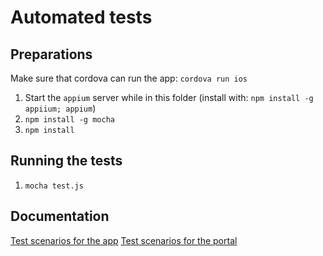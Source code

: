 Automated tests
===============

Preparations
------------

Make sure that cordova can run the app: `cordova run ios`

1. Start the `appium` server while in this folder (install with: `npm install -g appiium; appium`)
2. `npm install -g mocha`
3. `npm install`


Running the tests
-----------------

1. `mocha test.js`


Documentation
-------------

[Test scenarios for the app](./APP.md)
[Test scenarios for the portal](./PORTAL.md)